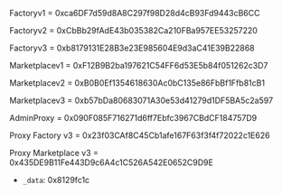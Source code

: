 Factoryv1 = 0xca6DF7d59d8A8C297f98D28d4cB93Fd9443cB6CC

Factoryv2 = 0xCbBb29fAdE43b035382Ca210FBa957EE53257220

Factoryv3 = 0xb8179131E28B3e23E985604E9d3aC41E39B22868

Marketplacev1 = 0xF12B9B2ba197621C54FF6d53E5b84f051262c3D7

Marketplacev2 = 0xB0B0Ef1354618630Ac0bC135e86FbBf1Ffb81cB1

Marketplacev3 = 0xb57bDa80683071A30e53d41279d1DF5BA5c2a597

AdminProxy = 0x090F085F716271d6ff7Ebfc3967CBdCF184757D9

Proxy Factory v3 = 0x23f03CAf8C45Cb1afe167F63f3f4f72022c1E626

Proxy Marketplace v3 = 0x435DE9B11Fe443D9c6A4c1C526A542E0652C9D9E


   - `_data`: 0x8129fc1c